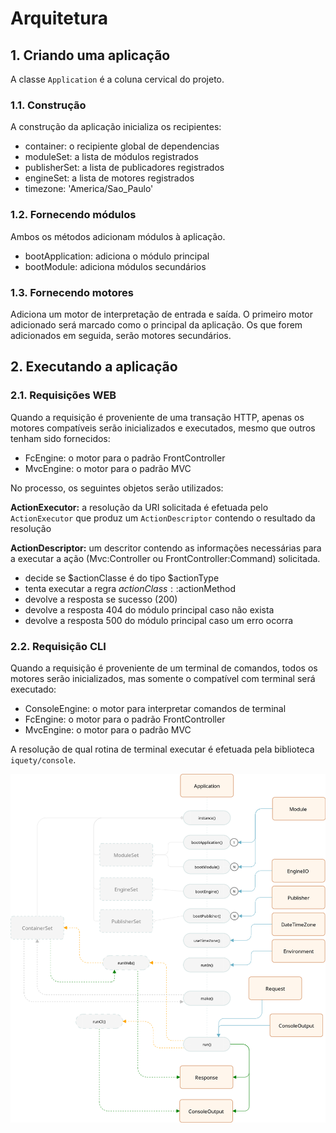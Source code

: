 # Arquitetura

## 1. Criando uma aplicação

A classe `Application` é a coluna cervical do projeto.

### 1.1. Construção

A construção da aplicação inicializa os recipientes:

- container: o recipiente global de dependencias
- moduleSet: a lista de módulos registrados
- publisherSet: a lista de publicadores registrados
- engineSet: a lista de motores registrados
- timezone: 'America/Sao_Paulo'

### 1.2. Fornecendo módulos

Ambos os métodos adicionam módulos à aplicação.

- bootApplication: adiciona o módulo principal
- bootModule: adiciona módulos secundários

### 1.3. Fornecendo motores

Adiciona um motor de interpretação de entrada e saída. O primeiro motor
adicionado será marcado como o principal da aplicação. Os que forem adicionados
em seguida, serão motores secundários.

## 2. Executando a aplicação

### 2.1. Requisições WEB

Quando a requisição é proveniente de uma transação HTTP, apenas os motores
compatíveis serão inicializados e executados, mesmo que outros tenham sido
fornecidos:

- FcEngine: o motor para o padrão FrontController
- MvcEngine: o motor para o padrão MVC

No processo, os seguintes objetos serão utilizados:

**ActionExecutor:** a resolução da URI solicitada é efetuada pelo `ActionExecutor`
que produz um `ActionDescriptor` contendo o resultado da resolução

**ActionDescriptor:** um descritor contendo as informações necessárias para a 
executar a ação (Mvc:Controller ou FrontController:Command) solicitada.

- decide se $actionClasse é do tipo $actionType  
- tenta executar a regra $actionClass::$actionMethod
- devolve a resposta se sucesso (200)
- devolve a resposta 404 do módulo principal caso não exista
- devolve a resposta 500 do módulo principal caso um erro ocorra

### 2.2. Requisição CLI

Quando a requisição é proveniente de um terminal de comandos, todos os motores
serão inicializados, mas somente o compatível com terminal será executado:

- ConsoleEngine: o motor para interpretar comandos de terminal
- FcEngine: o motor para o padrão FrontController
- MvcEngine: o motor para o padrão MVC

A resolução de qual rotina de terminal executar é efetuada pela biblioteca
`iquety/console`.

![Fluxograma](../../docs-src/gherkin/fluxograma.png)